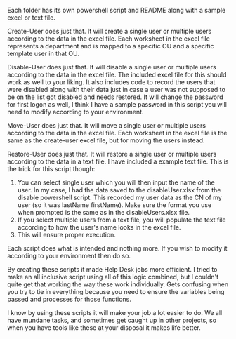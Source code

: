 Each folder has its own powershell script and README along with a sample excel or text file.

Create-User does just that.  It will create a single user or multiple users according to the data in the excel file.  Each worksheet in the excel file represents a department and is mapped to a specific OU and a specific template user in that OU.

Disable-User does just that.  It will disable a single user or multiple users according to the data in the excel file.  The included excel file for this should work as well to your liking.  It also includes code to record the users that were disabled along with their data just in case a user was not supposed to be on the list got disabled and needs restored.  It will change the password for first logon as well, I think I have a sample password in this script you will need to modify according to your environment.

Move-User does just that.  It will move a single user or multiple users according to the data in the excel file.  Each worksheet in the excel file is the same as the create-user excel file, but for moving the users instead.

Restore-User does just that.  It will restore a single user or multiple users according to the data in a text file.  I have included a example text file.  This is the trick for this script though:
  1.  You can select single user which you will then input the name of the user.  In my case, I had the data saved to the disableUser.xlsx from the disable powershell script.  This recorded my user data as the CN of my user (so it was lastName firstName).  Make sure the format you use when prompted is the same as in the disableUsers.xlsx file.
  2.  If you select multiple users from a text file, you will populate the text file according to how the user's name looks in the excel file.
  3.  This will ensure proper execution.

Each script does what is intended and nothing more.  If you wish to modify it according to your environment then do so.

By creating these scripts it made Help Desk jobs more efficient.  I tried to make an all inclusive script using all of this logic combined, but I couldn't quite get that working the way these work individually.  Gets confusing when you try to tie in everything because you need to ensure the variables being passed and processes for those functions.

I know by using these scripts it will make your job a lot easier to do.  We all have mundane tasks, and sometimes get caught up in other projects, so when you have tools like these at your disposal it makes life better.
